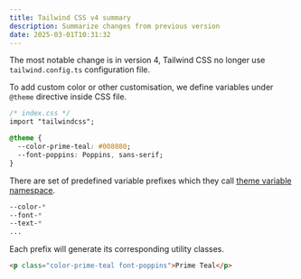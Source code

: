```yaml
---
title: Tailwind CSS v4 summary
description: Summarize changes from previous version
date: 2025-03-01T10:31:32
---
```


The most notable change is in version 4, Tailwind CSS no longer use `tailwind.config.ts` configuration file.

To add custom color or other customisation, we define variables under `@theme` directive inside CSS file.

```css
/* index.css */
import "tailwindcss";

@theme {
  --color-prime-teal: #008080;
  --font-poppins: Poppins, sans-serif;
}
```

There are set of predefined variable prefixes which they call [theme variable namespace](https://tailwindcss.com/docs/theme#theme-variable-namespaces).

```css
--color-*
--font-*
--text-*
...
```

Each prefix will generate its corresponding utility classes.

```html
<p class="color-prime-teal font-poppins">Prime Teal</p>
```
